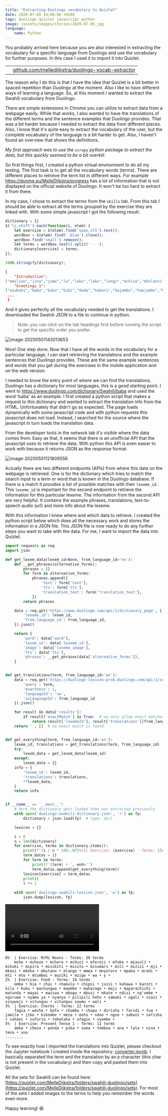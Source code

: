 ```yaml
---
title: "Extracting Duolingo vocabulary to Quizlet"
date: 2020-07-05 14:06:00 +0200
tags: duolingo quizlet javascript python
image: /assets/images/stories/2020-07-05.jpg
language:
    name: Python
---
```


You probably arrived here because you are also interested in extracting the vocabulary for a specific language from Duolingo and use the vocabulary for further purposes. In this case I used it to import it into Quizlet.
<!--more-->
<table class="table table-condensed">
    <tr>
        <td><i class="mdi mdi-github-circle"></i></td>
        <td><a target="_blank" href="https://github.com/melledijkstra/duolingo-vocab-extractor">github.com/melledijkstra/duolingo-vocab-extractor</a></td>
    </tr>
</table>

The reason why I do this is that I have the idea that Quizlet is a bit better in spaced repetition than Duolingo at the moment. Also I like to have different ways of learning a language. So, at this moment I wanted to extract the Swahili vocabulary from Duolingo.

There are simple extensions in Chrome you can utilize to extract data from a webpage easily. While that works, I also wanted to have the translations of the different terms and the sentence examples that Duolingo provides. That was a bit harder because I needed to extract the data from different places. Also, I know that it's quite easy to extract the vocabulary of the user, but the complete vocabulary of the language is a bit harder to get. Also, I haven't found an overview that shows the definitions.

_My first approach was to use the `scrapy` python package to extract the data, but this quickly seemed to be a bit overkill._

So first things first, I created a python virtual environment to do all my testing. The first task is to get all the vocabulary words (terms). There are different places to retrieve the term list in different ways. For example https://duome.eu/MelleDijkstra/progress has a lot of information that is not displayed on the official website of Duolingo. It won't be too hard to extract it from there.

In my case, I chose to extract the terms from the `skills` tab. From this tab I should be able to extract all the terms grouped by the exercise they are linked with. With some simple javascript I got the following result:

```javascript
dictionary = {}
$('li.shift').each(function(i, elem) {
    let exercise = $(elem).find('span.sTI').text();
    wordbox = $(elem).find('.blue').clone();
    wordbox.find('small').remove();
    let terms = wordbox.text().split(' · ');
    dictionary[exercise] = terms;
});

JSON.stringify(dictionary); 
```

```json
{
    "Introduction": 
["emilian","jina","juma","la","lake","lako","langu","mchina","mholanzi","mimi","mkenya","mmarekani","mtanzania","nani","ni","ninyi","rehema","sisi","wachina","waholanzi","wakenya","wamarekani","wao","watanzania","wewe","yeye"],
	"Greetings 1":
["asubuhi","baba","babu","bibi","dada","habari","hajambo","hamjambo","hatujambo", ...
 ...
 }
```

And it gives perfectly all the vocabulary needed to get the translations. I downloaded the Swahili JSON to a file to continue in python.

> Note: you can click on the tab headings first before running the script to get the specific order you prefer.

![image-20200501143013653](/assets/images/story-images/image-20200501143013653.png)

Nice! One step done. Now that I have all the words in the vocabulary for a particular language, I can start retrieving the translations and the example sentences that Duolingo provides. These are the same example sentences and words that you get during the exercises in the mobile application and on the web version.

I needed to know the entry point of where we can find the translations. Duolingo has a dictionary for most languages, this is a good starting point. I went to https://www.duolingo.com/dictionary/Swahili/baba and used the word 'baba' as an example. I first created a python script that makes a request to this dictionary and wanted to extract the translation info from the HTML. Unfortunately that didn't go as expected. The page loads dynamically with some javascript code and with python requests this javascript does not load. Instead, I searched for the source where the javascript in turn loads the translation data.

From the developer tools in the network tab it's visible where the data comes from. Easy as that, it seems that there is an unofficial API that the javascript uses to retrieve the data. With python this API is even easier to work with because it returns JSON as the response format.

![image-20200501121809556](/assets/images/story-images/image-20200501121809556.png)

Actually there are two different endpoints (APIs) from where this data on the webpage is retrieved. One is for the dictionary which tries to match the search input to a term or word that is known in the Duolingo database. If there is a match it provides a list of possible matches with their `lexeme_id` . This `lexeme_id` is important for the second endpoint to retrieve the information for this particular lexeme. The information from the second API are very helpful. It contains the example phrases, translations, text-to-speech audio (url) and more info about the lexeme.

With this information I knew where and which data to retrieve. I created the python script below which does all the necessary work and stores the information in a JSON file. This JSON file is now ready to do any further steps you want to take with the data. For me, I want to import the data into Quizlet.

```python
import requests as req
import json

def get_lexem_data(lexem_id=None, from_language_id='en'):
    def __get_phrases(alternative_forms):
        phrases = []
        for form in alternative_forms:
            phrases.append({
                'text': form['text'],
                'tts': form['tts'],
                'translation_text': form['translation_text'],
            })
        return phrases

    data = req.get('https://www.duolingo.com/api/1/dictionary_page', {
        'lexeme_id': lexem_id,
        'from_language_id': from_language_id,
    }).json()

    return {
        'word': data['word'],
        'lexem_id': data['lexeme_id'],
        'image': data['lexeme_image'],
        'tts': data['tts'],
        'phrases': __get_phrases(data['alternative_forms']),
    }


def get_translations(term, from_language_id='en'):
    data = req.get('https://duolingo-lexicon-prod.duolingo.com/api/1/search', {
        'query': term,
        'exactness': 1,
        'languageId': 'sw',
        'uiLanguageId': from_language_id
    }).json()

    for result in data['results']:
        if result['exactMatch'] is True:  # we only allow exact matches
            return result['lexemeId'], result['translations'][from_language_id]
    return '', []  # no exact match is found


def get_everything(term, from_language_id='en'):
    lexem_id, translations = get_translations(term, from_language_id)
    try:
        lexem_data = get_lexem_data(lexem_id)
    except:
        lexem_data = {}
    info = {
        'lexem_id': lexem_id,
        'translations': translations,
        **lexem_data,
    }
    return info


if __name__ == '__main__':
    # here the dictionary gets loaded that was extracted previously
    with open('duolingo-swahili-dictionary.json', 'r') as fp:
        dictionary = json.load(fp)  # type: dict

    lexicon = {}

    i = 0
    n = len(dictionary)
    for exercise, terms in dictionary.items():
        print(f'{i / n * 100:.0f}%\t| Exercise: {exercise} - Terms: {len(terms)} terms\n\t', end='')
        term_datas = []
        for term in terms:
            print(f'{term} • ', end='')
            term_datas.append(get_everything(term))
        lexicon[exercise] = term_datas
        print()
        i += 1
    
    with open('duolingo-swahili-lexicon.json', 'w') as fp:
        json.dump(lexicon, fp)
```

<div class="embed-responsive margin-tb-20 embed-responsive-16by9">
    <video controls="controls">
      <source src="/assets/images/story-images/video-duolingo-extract.mp4" type="video/mp4" />
      Your browser does not support the video tag.
    </video>
</div>


```
0%	| Exercise: M/Mi Nouns - Terms: 30 terms
	mche • mchezo • mchoro • mchuzi • mfereji • mfuko • miavuli • mikuki • mipira • misikiti • misitu • misumari • miti • mizizi • mji • mkasi • mkeka • mkutano • mlango • mmea • mnyororo • mpaka • mradi • mti • mto • mtumbwi • muziki • mzigo • wa • y • 
2%	| Exercise: Food - Terms: 34 terms
	omba • bia • chai • chakula • chipsi • juisi • kahawa • karoti • kila • kuku • machungwa • maembe • maharage • maji • maparachichi • matunda • mayai • maziwa • mboga • mbuzi • mkate • ndizi • ng'ombe • nguruwe • nyama ya • nyanya • pilipili hoho • samaki • ugali • viazi • vinywaji • vitunguu • vitunguu saumu • wali • 
3%	| Exercise: Chores - Terms: 22 terms
	fagia • washa • bafu • chumba • chupa • dirisha • faridi • fua • jamila • jiko • kikombe • meza • moto • ndoo • nguo • sabuni • safisha • sahani • sufuria • takataka • ufagio • vyombo • 
5%	| Exercise: Present Tense 1 - Terms: 11 terms
	amka • cheza • penda • pika • soma • tembea • ana • lala • nina • tena • una
........
```

To see exactly how I imported the translations into Quizlet, please checkout the Jupyter notebook I created inside the repository: [converter.ipynb](https://github.com/melledijkstra/duolingo-vocab-extractor/blob/master/converter.ipynb). I basically separated the term and the translation by an `@` character (this char is not present in the vocabulary) and then copy and pasted them into Quizlet.

All the sets for Swahili can be found here: [https://quizlet.com/MelleDijkstra/folders/swahili-duolingo/sets](https://quizlet.com/MelleDijkstra/folders/swahili-duolingo/sets). For most of the sets I added images to the terms to help you remember the words even more.

Happy learning! 😄